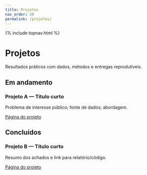 ```yaml
---
title: Projetos
nav_order: 30
permalink: /projetos/
---
```


{% include topnav.html %}

# Projetos

Resultados práticos com dados, métodos e entregas reprodutíveis.

## Em andamento
<div class="qe-cards">
  <!-- Exemplo de cartão de projeto em andamento -->
  <div class="qe-card">
    <h3>Projeto A — Título curto</h3>
    <p>Problema de interesse público; fonte de dados; abordagem.</p>
    <p>
      <a class="btn" href="{{ '/projetos/projeto-a/' | relative_url }}">Página do projeto</a>
    </p>
  </div>
</div>

## Concluídos
<div class="qe-cards">
  <!-- Exemplo de cartão de projeto concluído -->
  <div class="qe-card">
    <h3>Projeto B — Título curto</h3>
    <p>Resumo dos achados e link para relatório/código.</p>
    <p>
      <a class="btn" href="{{ '/projetos/projeto-b/' | relative_url }}">Página do projeto</a>
    </p>
  </div>
</div>

